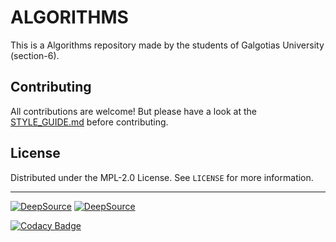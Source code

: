 # ALGORITHMS

This is a Algorithms repository made by the students of Galgotias University (section-6).

## Contributing

All contributions are welcome! But please have a look at the [STYLE_GUIDE.md](STYLE_GUIDE.md) before contributing.

## License

Distributed under the MPL-2.0 License. See `LICENSE` for more information.

---

[![DeepSource](https://app.deepsource.com/gh/rtk-rnjn/algorithms.svg/?label=active+issues&show_trend=true&token=7s5Ymje0RZC_dmDAY1aAx8HB)](https://app.deepsource.com/gh/rtk-rnjn/algorithms/) [![DeepSource](https://app.deepsource.com/gh/rtk-rnjn/algorithms.svg/?label=resolved+issues&show_trend=true&token=7s5Ymje0RZC_dmDAY1aAx8HB)](https://app.deepsource.com/gh/rtk-rnjn/algorithms/)

[![Codacy Badge](https://app.codacy.com/project/badge/Grade/9eac14aebddd4146b6b034391c7c4050)](https://app.codacy.com/gh/rtk-rnjn/algorithms/dashboard?utm_source=gh&utm_medium=referral&utm_content=&utm_campaign=Badge_grade)

